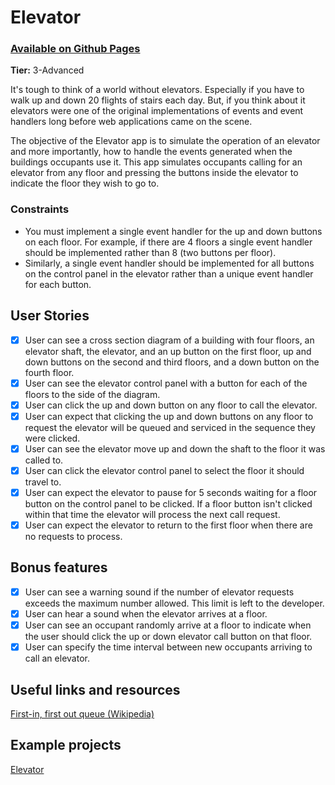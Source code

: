 # Elevator

### [Available on Github Pages](https://rodrigoaddor.github.io/elevator-app/)

**Tier:** 3-Advanced

It's tough to think of a world without elevators. Especially if you have to
walk up and down 20 flights of stairs each day. But, if you think about it 
elevators were one of the original implementations of events and event handlers
long before web applications came on the scene.

The objective of the Elevator app is to simulate the operation of an elevator
and more importantly, how to handle the events generated when the buildings
occupants use it. This app simulates occupants calling for an elevator from
any floor and pressing the buttons inside the elevator to indicate the floor
they wish to go to. 

### Constraints

- You must implement a single event handler for the up and down buttons on
each floor. For example, if there are 4 floors a single event handler should
be implemented rather than 8 (two buttons per floor).
- Similarly, a single event handler should be implemented for all buttons on
the control panel in the elevator rather than a unique event handler for each
button.

## User Stories

-   [X] User can see a cross section diagram of a building with four floors,
an elevator shaft, the elevator, and an up button on the first floor, up and 
down buttons on the second and third floors, and a down button on the fourth
floor.
-   [X] User can see the elevator control panel with a button for each of the
floors to the side of the diagram.
-   [X] User can click the up and down button on any floor to call the 
elevator.
-   [X] User can expect that clicking the up and down buttons on any floor
to request the elevator will be queued and serviced in the sequence they were
clicked.
-   [X] User can see the elevator move up and down the shaft to the floor it
was called to.
-   [X] User can click the elevator control panel to select the floor it
should travel to.
-   [X] User can expect the elevator to pause for 5 seconds waiting for a
floor button on the control panel to be clicked. If a floor button isn't
clicked within that time the elevator will process the next call request.
-   [X] User can expect the elevator to return to the first floor when there
are no requests to process.

## Bonus features

-   [X] User can see a warning sound if the number of elevator requests
exceeds the maximum number allowed. This limit is left to the developer.
-   [X] User can hear a sound when the elevator arrives at a floor.
-   [X] User can see an occupant randomly arrive at a floor to indicate when
the user should click the up or down elevator call button on that floor.
-   [X] User can specify the time interval between new occupants arriving to
call an elevator.

## Useful links and resources

[First-in, first out queue (Wikipedia)](https://en.wikipedia.org/wiki/FIFO_(computing_and_electronics))

## Example projects

[Elevator](https://codepen.io/nibalAn/pen/prWdjq)